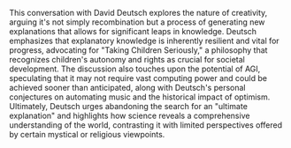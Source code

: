 This conversation with David Deutsch explores the nature of creativity, arguing it's not simply recombination but a process of generating new explanations that allows for significant leaps in knowledge. Deutsch emphasizes that explanatory knowledge is inherently resilient and vital for progress, advocating for "Taking Children Seriously," a philosophy that recognizes children's autonomy and rights as crucial for societal development. The discussion also touches upon the potential of AGI, speculating that it may not require vast computing power and could be achieved sooner than anticipated, along with Deutsch's personal conjectures on automating music and the historical impact of optimism. Ultimately, Deutsch urges abandoning the search for an "ultimate explanation" and highlights how science reveals a comprehensive understanding of the world, contrasting it with limited perspectives offered by certain mystical or religious viewpoints.
